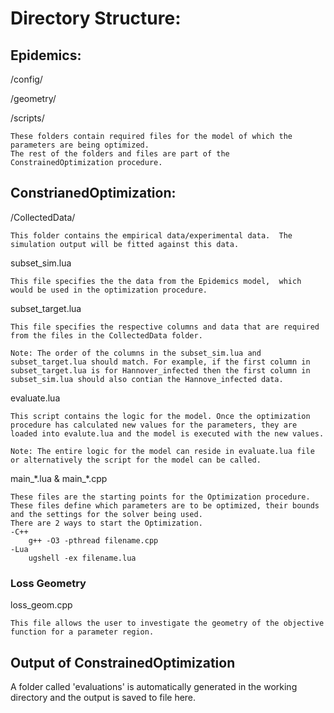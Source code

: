 # Directory Structure:

## Epidemics:

/config/

/geometry/

/scripts/ 

	These folders contain required files for the model of which the parameters are being optimized. 
	The rest of the folders and files are part of the ConstrainedOptimization procedure.

## ConstrianedOptimization:

/CollectedData/ 

	This folder contains the empirical data/experimental data. 	The simulation output will be fitted against this data.

subset_sim.lua
	
	This file specifies the the data from the Epidemics model, 	which would be used in the optimization procedure. 

subset_target.lua

	This file specifies the respective columns and data that are required from the files in the CollectedData folder. 

	Note: The order of the columns in the subset_sim.lua and 	subset_target.lua should match. For example, if the first column in subset_target.lua is for Hannover_infected then the first column in subset_sim.lua should also contian the Hannove_infected data.

evaluate.lua
	
	This script contains the logic for the model. Once the optimization procedure has calculated new values for the parameters, they are loaded into evalute.lua and the model is executed with the new values. 

	Note: The entire logic for the model can reside in evaluate.lua file or alternatively the script for the model can be called.


main_\*.lua & main_*.cpp
	
	These files are the starting points for the Optimization procedure.
	These files define which parameters are to be optimized, their bounds and the settings for the solver being used.
	There are 2 ways to start the Optimization. 
	-C++
		g++ -O3 -pthread filename.cpp
	-Lua
		ugshell -ex filename.lua
		
### Loss Geometry

loss_geom.cpp

	This file allows the user to investigate the geometry of the objective function for a parameter region. 

## Output of ConstrainedOptimization
A folder called 'evaluations' is automatically generated in the working directory and the output is saved to file here.
	
